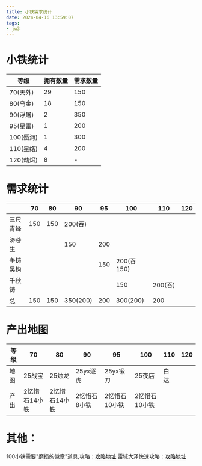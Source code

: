 ```yaml
---
title: 小铁需求统计
date: 2024-04-16 13:59:07
tags:
- jw3
---
```

<!-- toc -->

# 小铁统计
| 等级      | 拥有数量 | 需求数量 |
| --------- | -------- | -------- |
| 70(天外)  | 29       | 150      |
| 80(乌金)  | 18       | 150      |
| 90(浮屠)  | 2        | 350      |
| 95(星雷)  | 1        | 200      |
| 100(蜃海) | 1        | 300      |
| 110(星络) | 4        | 200      |
| 120(劫烬) | 8        | -        |

# 需求统计
|          | 70  | 80  | 90       | 95  | 100        | 110     | 120 |
| -------- | --- | --- | -------- | --- | ---------- | ------- | --- |
| 三尺青锋 | 150 | 150 | 200(吞)  |     |            |         |     |
| 济苍生   |     |     | 150      | 200 |            |         |     |
| 争铸吴钩 |     |     |          | 150 | 200(吞150) |         |     |
| 千秋铸   |     |     |          |     | 150        | 200(吞) |     |
| 总       | 150 | 150 | 350(200) | 200 | 300(200)   | 200     |     |

# 产出地图
| 等级 | 70            | 80            | 90           | 95            | 100           | 110  | 120 |
| ---- | ------------- | ------------- | ------------ | ------------- | ------------- | ---- | --- |
| 地图 | 25战宝        | 25烛龙        | 25yx逐虎     | 25yx锻刀      | 25夜店        | 白达 |     |
| 产出 | 2忆惜石14小铁 | 2忆惜石14小铁 | 2忆惜石8小铁 | 2忆惜石10小铁 | 2忆惜石10小铁 |      |     |

# 其他：
100小铁需要"磨损的徽章"道具,攻略：[攻略地址](https://games.xoyo.com/content/dynamic/?id=5ecb594b8d46500011f0f4e0)
雷域大泽快速攻略：[攻略地址](https://games.xoyo.com/content/dynamic/?id=6185b0320d90420012065a71)
